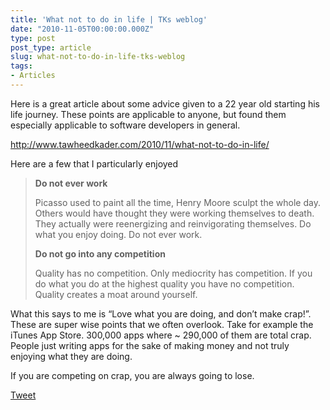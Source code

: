 ```yaml
---
title: 'What not to do in life | TKs weblog'
date: "2010-11-05T00:00:00.000Z"
type: post 
post_type: article
slug: what-not-to-do-in-life-tks-weblog
tags: 
- Articles
---
```

Here is a great article about some advice given to a 22 year old starting his life journey. These points are applicable to anyone, but found them especially applicable to software developers in general.

<http://www.tawheedkader.com/2010/11/what-not-to-do-in-life/>

Here are a few that I particularly enjoyed

> **Do not ever work**
> 
> Picasso used to paint all the time, Henry Moore sculpt the whole day. Others would have thought they were working themselves to death. They actually were reenergizing and reinvigorating themselves. Do what you enjoy doing. Do not ever work.
> 
> **Do not go into any competition**
> 
> Quality has no competition. Only mediocrity has competition. If you do what you do at the highest quality you have no competition. Quality creates a moat around yourself.

What this says to me is &#8220;Love what you are doing, and don&#8217;t make crap!&#8221;. These are super wise points that we often overlook. Take for example the iTunes App Store. 300,000 apps where ~ 290,000 of them are total crap. People just writing apps for the sake of making money and not truly enjoying what they are doing.

If you are competing on crap, you are always going to lose.

<div style="">
  <a href="http://twitter.com/share" class="twitter-share-button" data-count="horizontal" data-text="What not to do in life | TKs weblog" data-url="http://brandontreb.com/what-not-to-do-in-life-tks-weblog"  data-via="brandontreb" data-related="brandontreb:">Tweet</a>
</div>